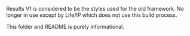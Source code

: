 Results V1 is considered to be the styles used for the old framework. No longer in use except by Life/IP which does not use this build process.

This folder and README is purely informational.